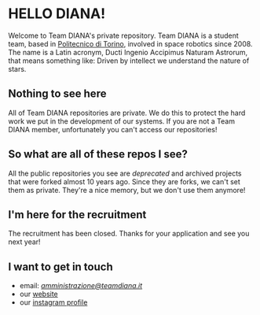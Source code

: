 # HELLO DIANA!
Welcome to Team DIANA's private repository. 
Team DIANA is a student team, based in [Politecnico di Torino](https://www.polito.it/), involved in space robotics since 2008. The name is a Latin acronym, Ducti Ingenio Accipimus Naturam Astrorum, that means something like: Driven by intellect we understand the nature of stars. 

## Nothing to see here
All of Team DIANA repositories are private. We do this to protect the hard work we put in the development of our systems. If you are not a Team DIANA member, unfortunately you can't access our repositories! 

## So what are all of these repos I see?
All the public repositories you see are *deprecated* and archived projects that were forked almost 10 years ago. Since they are forks, we can't set them as private. They're a nice memory, but we don't use them anymore!

## I'm here for the recruitment
The recruitment has been closed. Thanks for your application and see you next year!

## I want to get in touch

- email: *amministrazione@teamdiana.it*  <br>
- our [website](https://www.teamdiana.it) <br>
- our [instagram profile](https://www.instagram.com/team_diana_polito) <br>



